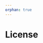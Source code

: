 ```yaml
---
orphan: true
---
```


# License

```{include} ../LICENSE

```
                                                                                                                                                                                                                                                                                                             